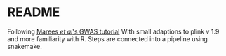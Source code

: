 README
======

Following [Marees <em>et al</em>'s GWAS
tutorial](https://www.ncbi.nlm.nih.gov/pmc/articles/PMC6001694/) With
small adaptions to plink v 1.9 and more familiarity with R. Steps are
connected into a pipeline using snakemake.
